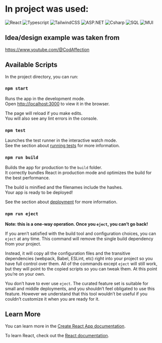 # In project was used:
![React](https://img.shields.io/badge/-React-090909?style=for-the-badge&logo=react)
![Typescript](https://img.shields.io/badge/-Typescript-090909?style=for-the-badge&logo=typescript)
![TailwindCSS](https://img.shields.io/badge/-TailwindCSS-090909?style=for-the-badge&logo=tailwindCSS)
![ASP.NET](https://img.shields.io/badge/-ASP.NET-090909?style=for-the-badge&logo=asp.net)
![Csharp](https://img.shields.io/badge/-CSHARP-090909?style=for-the-badge&logo=csharp)
![SQL](https://img.shields.io/badge/-SQL-090909?style=for-the-badge&logo=mysql)
![MUI](https://img.shields.io/badge/-MUI-090909?style=for-the-badge&logo=mui)

## Idea/design example was taken from
https://www.youtube.com/@CodAffection

## Available Scripts

In the project directory, you can run:

### `npm start`

Runs the app in the development mode.\
Open [http://localhost:3000](http://localhost:3000) to view it in the browser.

The page will reload if you make edits.\
You will also see any lint errors in the console.

### `npm test`

Launches the test runner in the interactive watch mode.\
See the section about [running tests](https://facebook.github.io/create-react-app/docs/running-tests) for more information.

### `npm run build`

Builds the app for production to the `build` folder.\
It correctly bundles React in production mode and optimizes the build for the best performance.

The build is minified and the filenames include the hashes.\
Your app is ready to be deployed!

See the section about [deployment](https://facebook.github.io/create-react-app/docs/deployment) for more information.

### `npm run eject`

**Note: this is a one-way operation. Once you `eject`, you can’t go back!**

If you aren’t satisfied with the build tool and configuration choices, you can `eject` at any time. This command will remove the single build dependency from your project.

Instead, it will copy all the configuration files and the transitive dependencies (webpack, Babel, ESLint, etc) right into your project so you have full control over them. All of the commands except `eject` will still work, but they will point to the copied scripts so you can tweak them. At this point you’re on your own.

You don’t have to ever use `eject`. The curated feature set is suitable for small and middle deployments, and you shouldn’t feel obligated to use this feature. However we understand that this tool wouldn’t be useful if you couldn’t customize it when you are ready for it.

## Learn More

You can learn more in the [Create React App documentation](https://facebook.github.io/create-react-app/docs/getting-started).

To learn React, check out the [React documentation](https://reactjs.org/).
